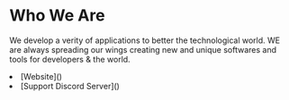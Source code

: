 # Who We Are
We develop a verity of applications to better the technological world. WE are always spreading our wings creating new and unique softwares and tools for developers & the world.

<li> [Website]() </li> 
<li> [Support Discord Server]() </li> 
